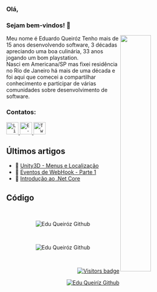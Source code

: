 ### Olá, <br> 
### Sejam bem-vindos! :beer:

<img align="right" width="40%" src="https://raw.githubusercontent.com/leduqueiroz/leduqueiroz/main/animation_500_kz2vpefp.gif" />

<p>
  Meu nome é Eduardo Queiróz 
  Tenho mais de 15 anos desenvolvendo software, 3 décadas apreciando uma boa culinária, 33 anos jogando um bom playstation. <br>
  Nasci em Americana/SP mas fixei residência no Rio de Janeiro há mais de uma década e foi aqui que comecei a compartilhar conhecimento e participar de várias comunidades sobre desenvolvimento de software.
</p>

### Contatos:

<a href="https://www.linkedin.com/in/eduqueirooz/">
  <code><img alt="Linkedin" width="32" src="https://www.svgrepo.com/show/138936/linkedin.svg" /></code>
</a>

<a href="mailto:luiz.eduardo.queiroz@outlook.com">
  <code><img alt="E-mail" width="32" src="https://www.svgrepo.com/show/217146/gmail.svg" /></code>
</a>

<a href="https://mobile.twitter.com/eduqueirooz">
  <code><img alt="Twitter" width="32" src="https://www.svgrepo.com/show/157815/twitter.svg" /></code>
</a>

<br/>

## Últimos artigos

- 📌 [Unity3D - Menus e Localização](https://leduqueiroz.github.io/unity/2021/08/04/unity-menu-localization.html)<br />
- 📌 [Eventos de WebHook - Parte 1](https://leduqueiroz.github.io/2020/04/20/hooks-aws.html)<br />
- 📌 [Introdução ao .Net Core](https://leduqueiroz.github.io/introducaoaspnetcore/2019/09/12/introdotnetcore.html)

## Código

<br/>

<p align="center">
  <img src="https://github-readme-stats-2lle77qfz-leduqueiroz.vercel.app/api?username=leduqueiroz&count_private=true&role=ORGANIZATION_MEMBER,OWNER,COLLABORATOR&show_icons=true&include_all_commits&custom_title=Eduardo%20Queir%C3%B3z%20-%20Development%20Stats&theme=dracula" alt="Edu Queiróz Github" />
</p>
<br/>

<p align="center">
  <img src="https://github-readme-stats-2lle77qfz-leduqueiroz.vercel.app/api/top-langs/?username=leduqueiroz&count_private=true&role=OWNER,COLLABORATOR&show_icons=true&include_all_commits&custom_title=Top%20Languages&theme=dracula" alt="Edu Queiróz Github" />
</p>
<br/>

<p align="right">
  <a href="https://badges.pufler.dev">
      <img src="https://badges.pufler.dev/visits/leduqueiroz/leduqueiroz" alt="Visitors badge" />
   </a>
</p>

<p align="right">
  <a href="https://badges.pufler.dev">
    <img src="https://img.shields.io/github/followers/leduqueiroz?label=Follow&style=social" alt="Edu Queiríz Github" />
   </a>
</p>


